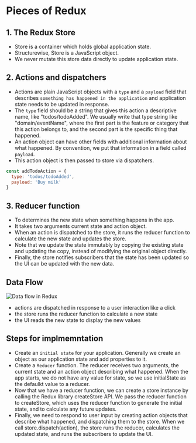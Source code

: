 # Pieces of Redux

## 1. The Redux Store

- Store is a container which holds global application state.
- Structurewise, Store is a JavaScript object.
- We never mutate this store data directly to update application state.

## 2. Actions and dispatchers

- Actions are plain JavaScript objects with a `type` and a `payload` field that describes `something has happened in the application` and application state needs to be updated in response.
- The `type` field should be a string that gives this action a descriptive name, like "todos/todoAdded". We usually write that type string like "domain/eventName", where the first part is the feature or category that this action belongs to, and the second part is the specific thing that happened.
- An action object can have other fields with additional information about what happened. By convention, we put that information in a field called `payload`.
- This action object is then passed to store via dispatchers.

```js
const addTodoAction = {
  type: 'todos/todoAdded',
  payload: 'Buy milk'
}
```

## 3. Reducer function

- To determines the new state when something happens in the app.
- It takes two arguments current state and action object.
- When an action is dispatched to the store, it runs the reducer function to calculate the new state and updates the store.
-  Note that we update the state immutably by copying the existing state and updating the copy, instead of modifying the original object directly.
- Finally, the store notifies subscribers that the state has been updated so the UI can be updated with the new data.

## Data Flow

![Data flow in Redux](https://redux.js.org/assets/images/ReduxDataFlowDiagram-49fa8c3968371d9ef6f2a1486bd40a26.gif)


- actions are dispatched in response to a user interaction like a click
- the store runs the reducer function to calculate a new state
- the UI reads the new state to display the new values


## Steps for implmemntation

- Create an `initial state` for your application. Generally we create an object as our application state and add properties to it.
- Create a `Reducer` function. The reducer receives two arguments, the current state and an action object describing what happened. When the app starts, we do not have any value for state, so we use initialState as the defaulkt value to a reducer.
- Now that we have a reducer function, we can create a store instance by calling the Redux library createStore API. We pass the reducer function to createStore, which uses the reducer function to generate the initial state, and to calculate any future updates.
- Finally, we need to respond to user input by creating action objects that describe what happened, and dispatching them to the store. When we call store.dispatch(action), the store runs the reducer, calculates the updated state, and runs the subscribers to update the UI.
